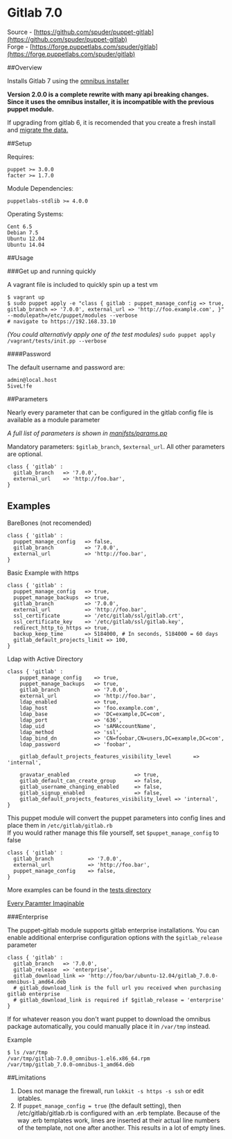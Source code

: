 # Gitlab 7.0  

Source - [https://github.com/spuder/puppet-gitlab](https://github.com/spuder/puppet-gitlab)  
Forge  - [https://forge.puppetlabs.com/spuder/gitlab](https://forge.puppetlabs.com/spuder/gitlab)   



##Overview

Installs Gitlab 7 using the [omnibus installer](https://about.gitlab.com/downloads/)

**Version 2.0.0 is a complete rewrite with many api breaking changes. 
Since it uses the omnibus installer, it is incompatible with the previous puppet module.**

If upgrading from gitlab 6, it is recomended that you create a fresh install and [migrate the data.](https://gitlab.com/gitlab-org/omnibus-gitlab/blob/master/README.md)



##Setup  

Requires:

    puppet >= 3.0.0
    facter >= 1.7.0

Module Dependencies:

    puppetlabs-stdlib >= 4.0.0

Operating Systems:

    Cent 6.5
    Debian 7.5
    Ubuntu 12.04
    Ubuntu 14.04



##Usage


###Get up and running quickly

A vagrant file is included to quickly spin up a test vm

    $ vagrant up 
    $ sudo puppet apply -e "class { gitlab : puppet_manage_config => true, gitlab_branch => '7.0.0', external_url => 'http://foo.example.com', }" --modulepath=/etc/puppet/modules --verbose
    # navigate to https://192.168.33.10
*(You could alternativly apply one of the test modules)* `sudo puppet apply /vagrant/tests/init.pp --verbose`

####Password

The default username and password are:

    admin@local.host
    5iveL!fe

##Parameters

Nearly every parameter that can be configured in the gitlab config file is available as a module parameter

*A full list of parameters is shown in [manifsts/params.pp](https://github.com/spuder/puppet-gitlab/blob/master/manifests/params.pp)*


Mandatory parameters: `$gitlab_branch`, `$external_url`. All other parameters are optional. 

    class { 'gitlab' : 
      gitlab_branch   => '7.0.0',
      external_url    => 'http://foo.bar',
    }



## Examples

BareBones (not recomended)

```
class { 'gitlab' : 
  puppet_manage_config   => false,
  gitlab_branch          => '7.0.0',
  external_url           => 'http://foo.bar',
}
```

Basic Example with https

```
class { 'gitlab' : 
  puppet_manage_config   => true,
  puppet_manage_backups  => true,
  gitlab_branch          => '7.0.0',
  external_url           => 'http://foo.bar',
  ssl_certificate        => '/etc/gitlab/ssl/gitlab.crt',
  ssl_certificate_key    => '/etc/gitlab/ssl/gitlab.key',
  redirect_http_to_https => true,
  backup_keep_time       => 5184000, # In seconds, 5184000 = 60 days
  gitlab_default_projects_limit => 100,
}

```


Ldap with Active Directory
```
class { 'gitlab' : 
    puppet_manage_config    => true,
    puppet_manage_backups   => true,
    gitlab_branch           => '7.0.0',
    external_url            => 'http://foo.bar',
    ldap_enabled            => true,
    ldap_host               => 'foo.example.com',
    ldap_base               => 'DC=example,DC=com',
    ldap_port               => '636',
    ldap_uid                => 'sAMAccountName',
    ldap_method             => 'ssl',       
    ldap_bind_dn            => 'CN=foobar,CN=users,DC=example,DC=com', 
    ldap_password           => 'foobar',

    gitlab_default_projects_features_visibility_level       =>  'internal',
    
    gravatar_enabled                     => true,
    gitlab_default_can_create_group      => false,
    gitlab_username_changing_enabled     => false,
    gitlab_signup_enabled                => false,
    gitlab_default_projects_features_visibility_level => 'internal',
}
```
This puppet module will convert the puppet parameters into config lines and place them in `/etc/gitlab/gitlab.rb`  
If you would rather manage this file yourself, set `$puppet_manage_config` to false
```
class { 'gitlab' :
  gitlab_branch           => '7.0.0',
  external_url            => 'http://foo.bar',
  puppet_manage_config    => false,
}
```


More examples can be found in the [tests directory](https://github.com/spuder/puppet-gitlab/blob/master/tests/)


[Every Paramter Imaginable](https://github.com/spuder/puppet-gitlab/blob/master/tests/all_parameters_enabled.pp)


###Enterprise

The puppet-gitlab module supports gitlab enterprise installations. You can enable additional enterprise configuration options with the `$gitlab_release` parameter

    class { 'gitlab' : 
      gitlab_branch   => '7.0.0',
      gitlab_release  => 'enterprise',
      gitlab_download_link => 'http://foo/bar/ubuntu-12.04/gitlab_7.0.0-omnibus-1_amd64.deb
      # gitlab_download_link is the full url you received when purchasing gitlab enterprise
      # gitlab_download_link is required if $gitlab_release = 'enterprise'
    }


If for whatever reason you don't want puppet to download the omnibus package automatically, 
you could manually place it in `/var/tmp` instead. 

Example
```
$ ls /var/tmp
/var/tmp/gitlab-7.0.0_omnibus-1.el6.x86_64.rpm
/var/tmp/gitlab_7.0.0-omnibus-1_amd64.deb
```


##Limitations

1. Does not manage the firewall, run `lokkit -s https -s ssh` or edit iptables. 
2. If `puppet_manage_config = true` (the default setting), then /etc/gitlab/gitlab.rb is configured with an .erb template. Because of the way .erb templates work, lines are inserted at their actual line numbers of the template, not one after another. This results in a lot of empty lines. 


